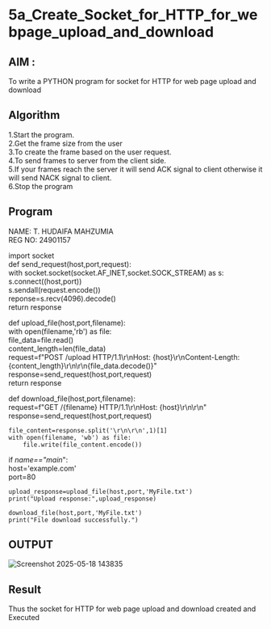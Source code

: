 # 5a_Create_Socket_for_HTTP_for_webpage_upload_and_download
## AIM :
To write a PYTHON program for socket for HTTP for web page upload and download
## Algorithm

1.Start the program.
<BR>
2.Get the frame size from the user
<BR>
3.To create the frame based on the user request.
<BR>
4.To send frames to server from the client side.
<BR>
5.If your frames reach the server it will send ACK signal to client otherwise it will send NACK signal to client.
<BR>
6.Stop the program
<BR>
## Program 
NAME: T. HUDAIFA MAHZUMIA   
REG NO: 24901157   


import socket                             
def send_request(host,port,request):                               
    with socket.socket(socket.AF_INET,socket.SOCK_STREAM) as s:           
        s.connect((host,port))           
        s.sendall(request.encode())          
        reponse=s.recv(4096).decode()           
    return response                  
                                        
def upload_file(host,port,filename):           
    with open(filename,'rb') as file:            
        file_data=file.read()                 
        content_length=len(file_data)                                                                                   
        request=f"POST /upload HTTP/1.1\r\nHost: {host}\r\nContent-Length: {content_length}\r\n\r\n{file_data.decode()}"               
        response=send_request(host,port,request)                
    return response                             

def download_file(host,port,filename):                
    request=f"GET /{filename} HTTP/1.1\r\nHost: {host}\r\n\r\n"                 
    response=send_request(host,port,request)                       

    file_content=response.split('\r\n\r\n',1)[1]         
    with open(filename, 'wb') as file:                    
        file.write(file_content.encode())                     

if _name=="main_":                           
    host='example.com'                    
    port=80                    

    upload_response=upload_file(host,port,'MyFile.txt')              
    print("Upload response:",upload_response)                 

    download_file(host,port,'MyFile.txt')            
    print("File download successfully.")             

## OUTPUT 
![Screenshot 2025-05-18 143835](https://github.com/user-attachments/assets/623927c0-a0f1-4069-b701-1982613f6101)

## Result
Thus the socket for HTTP for web page upload and download created and Executed
